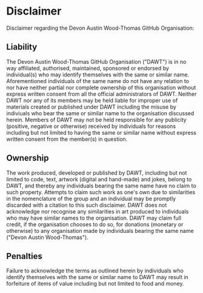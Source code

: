 # Disclaimer

Disclaimer regarding the Devon Austin Wood-Thomas GitHub Organisation:

## Liability

The Devon Austin Wood-Thomas GitHub Organisation ("DAWT") is in no way affiliated, authorised, maintained, sponsored or endorsed by individual(s) who may identify themselves with the same or similar name. Aforementioned individuals of the same name do not have any relation to nor have neither partial nor complete ownership of this organisation without express written consent from all the official administrators of DAWT. Neither DAWT nor any of its members may be held liable for improper use of materials created or published under DAWT including the misuse by indiviuals who bear the same or similar name to the organisation discussed herein. Members of DAWT may not be held responsible for any publicity (positive, negative or otherwise) received by individuals for reasons including but not limited to having the same or similar name without express written consent from the member(s) in question.

## Ownership

The work produced, developed or published by DAWT, including but not limited to code, text, artwork (digital and hand-made) and jokes, belong to DAWT, and thereby any individuals bearing the same name have no claim to such property. Attempts to claim such work as one's own due to similarities in the nomenclature of the group and an individual may be promptly discarded with a citation to this such disclaimer. DAWT does not acknowledge nor recognise any similarities in art produced to individuals who may have similar names to the organisation. DAWT may claim full credit, if the organisation chooses to do so, for donations (monetary or otherwise) to any organisation made by individuals bearing the same name ("Devon Austin Wood-Thomas").

## Penalties

Failure to acknowledge the terms as outlined herein by individuals who identify themselves with the same or similar name to DAWT may result in forfeiture of items of value including but not limited to food and money.
